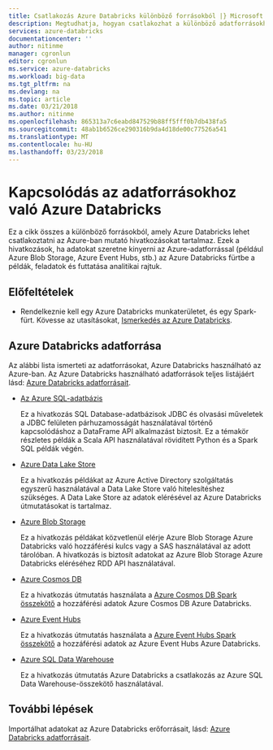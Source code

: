 ```yaml
---
title: Csatlakozás Azure Databricks különböző forrásokból |} Microsoft Docs
description: Megtudhatja, hogyan csatlakozhat a különböző adatforrásokhoz Azure Databricks.
services: azure-databricks
documentationcenter: ''
author: nitinme
manager: cgronlun
editor: cgronlun
ms.service: azure-databricks
ms.workload: big-data
ms.tgt_pltfrm: na
ms.devlang: na
ms.topic: article
ms.date: 03/21/2018
ms.author: nitinme
ms.openlocfilehash: 865313a7c6eabd847529b88ff5fff0b7db438fa5
ms.sourcegitcommit: 48ab1b6526ce290316b9da4d18de00c77526a541
ms.translationtype: MT
ms.contentlocale: hu-HU
ms.lasthandoff: 03/23/2018
---
```

# <a name="connect-to-data-sources-from-azure-databricks"></a>Kapcsolódás az adatforrásokhoz való Azure Databricks

Ez a cikk összes a különböző forrásokból, amely Azure Databricks lehet csatlakoztatni az Azure-ban mutató hivatkozásokat tartalmaz. Ezek a hivatkozások, ha adatokat szeretne kinyerni az Azure-adatforrással (például Azure Blob Storage, Azure Event Hubs, stb.) az Azure Databricks fürtbe a példák, feladatok és futtatása analitikai rajtuk. 

## <a name="prerequisites"></a>Előfeltételek

* Rendelkeznie kell egy Azure Databricks munkaterületet, és egy Spark-fürt. Kövesse az utasításokat, [Ismerkedés az Azure Databricks](quickstart-create-databricks-workspace-portal.md).

## <a name="data-sources-for-azure-databricks"></a>Azure Databricks adatforrása

Az alábbi lista ismerteti az adatforrásokat, Azure Databricks használható az Azure-ban. Az Azure Databricks használható adatforrások teljes listájáért lásd: [Azure Databricks adatforrásait](https://docs.azuredatabricks.net/spark/latest/data-sources/index.html).

- [Az Azure SQL-adatbázis](https://docs.azuredatabricks.net/spark/latest/data-sources/sql-databases.html)

    Ez a hivatkozás SQL Database-adatbázisok JDBC és olvasási műveletek a JDBC felületen párhuzamosságát használatával történő kapcsolódáshoz a DataFrame API alkalmazást biztosít. Ez a témakör részletes példák a Scala API használatával rövidített Python és a Spark SQL példák végén.
- [Azure Data Lake Store](https://docs.azuredatabricks.net/spark/latest/data-sources/azure/azure-datalake.html)

    Ez a hivatkozás példákat az Azure Active Directory szolgáltatás egyszerű használatával a Data Lake Store való hitelesítéshez szükséges. A Data Lake Store az adatok elérésével az Azure Databricks útmutatásokat is tartalmaz.

- [Azure Blob Storage](https://docs.azuredatabricks.net/spark/latest/data-sources/azure/azure-storage.html)

    Ez a hivatkozás példákat közvetlenül elérje Azure Blob Storage Azure Databricks való hozzáférési kulcs vagy a SAS használatával az adott tárolóban. A hivatkozás is biztosít adatokat az Azure Blob Storage Azure Databricks eléréséhez RDD API használatával.

- [Azure Cosmos DB](https://docs.azuredatabricks.net/spark/latest/data-sources/azure/cosmosdb-connector.html)

    Ez a hivatkozás útmutatás használata a [Azure Cosmos DB Spark összekötő](https://github.com/Azure/azure-cosmosdb-spark) a hozzáférési adatok Azure Cosmos DB Azure Databricks.

- [Azure Event Hubs](https://docs.azuredatabricks.net/spark/latest/data-sources/azure/eventhubs-connector.html)

    Ez a hivatkozás útmutatás használata a [Azure Event Hubs Spark összekötő](https://github.com/Azure/azure-event-hubs-spark) a hozzáférési adatok az Azure Event Hubs Azure Databricks.

- [Azure SQL Data Warehouse](https://docs.azuredatabricks.net/spark/latest/data-sources/azure/sql-data-warehouse.html)

    Ez a hivatkozás útmutatás Azure Databricks a csatlakozás az Azure SQL Data Warehouse-összekötő használatával.
    

## <a name="next-steps"></a>További lépések

Importálhat adatokat az Azure Databricks erőforrásait, lásd: [Azure Databricks adatforrásait](https://docs.azuredatabricks.net/spark/latest/data-sources/index.html#).


